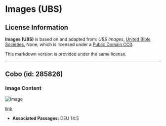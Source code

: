 # Images (UBS)

## License Information

**Images (UBS)** is based on and adapted from: _UBS Images_, [United Bible Societies](https://unitedbiblesocieties.org/), None, which is licensed under a [Public Domain CC0](https://creativecommons.org/public-domain/cc0/).

This markdown version is provided under the same license.



--------------------------------

## Cobo (id: 285826)

### Image Content

![Image](https://cdn.aquifer.bible/aquifer-content/resources/Media/WEB-0901_waterbuck.jpg)

[link](https://cdn.aquifer.bible/aquifer-content/resources/Media/WEB-0901_waterbuck.jpg)

* **Associated Passages:** DEU 14:5

